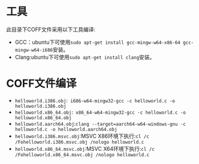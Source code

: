 # 工具

此目录下COFF文件采用以下工具编译:

- GCC：ubuntu下可使用`sudo apt-get install gcc-mingw-w64-x86-64 gcc-mingw-w64-i686`安装。
- Clang:ubuntu下可使用`sudo apt-get install clang`安装。

# COFF文件编译

- `helloworld.i386.obj`:` i686-w64-mingw32-gcc -c helloworld.c -o helloworld.i386.obj`
- `helloworld.x86_64.obj`:` x86_64-w64-mingw32-gcc -c helloworld.c -o helloworld.x86_64.obj`
- `helloworld.aarch64.obj`:`clang --target=aarch64-w64-windows-gnu -c helloworld.c -o helloworld.aarch64.obj`
- `helloworld.i386.msvc.obj`:MSVC X86环境下执行:`cl /c /Fohelloworld.i386.msvc.obj /nologo helloworld.c`
- `helloworld.x86_64.msvc.obj`:MSVC X64环境下执行:`cl /c /Fohelloworld.x86_64.msvc.obj /nologo helloworld.c`

